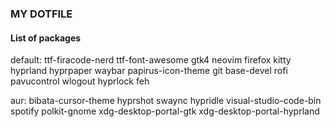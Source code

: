 ### MY DOTFILE

#### List of packages

default:
ttf-firacode-nerd ttf-font-awesome gtk4 neovim firefox kitty hyprland hyprpaper waybar papirus-icon-theme git base-devel rofi pavucontrol wlogout hyprlock feh

aur:
bibata-cursor-theme hyprshot swaync hypridle visual-studio-code-bin spotify polkit-gnome xdg-desktop-portal-gtk xdg-desktop-portal-hyprland
